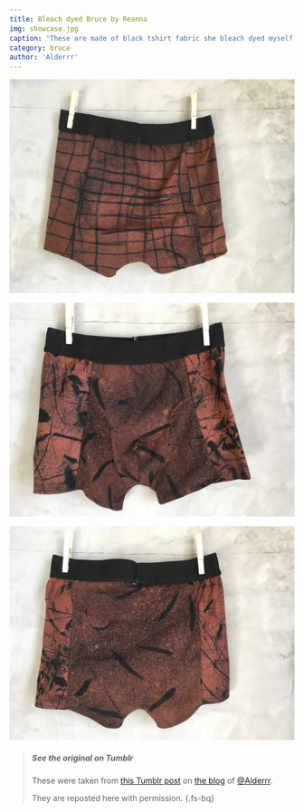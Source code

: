 ```yaml
---
title: Bleach dyed Bruce by Reanna
img: showcase.jpg
caption: "These are made of black tshirt fabric she bleach dyed myself, using desert plants for the design."
category: bruce
author: 'Alderrr'
---
```

![The back of the pair shown above](/img/showcase/bleach-dyed-bruce/1-back.jpg) 
 
![The front of a second pair](/img/showcase/bleach-dyed-bruce/2-front.jpg)

![The back of a second pair](/img/showcase/bleach-dyed-bruce/2-back.jpg)

> ##### See the original on Tumblr
> These were taken from [this Tumblr post](http://alderrr.tumblr.com/post/168948306776/christmas-crafting-2-pairs-of-mens-underwear)
> on [the blog](http://alderrr.tumblr.com/) of [@Alderrr](/users/Alderrr).
>
> They are reposted here with permission.
{.fs-bq}
